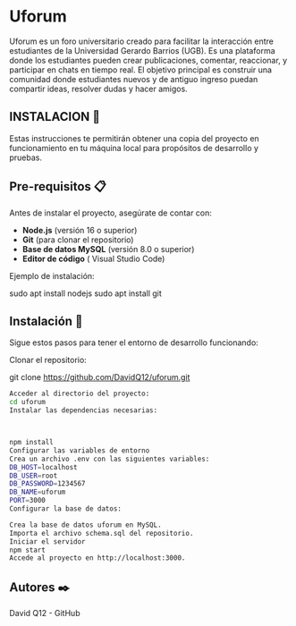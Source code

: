 # Uforum

Uforum es un foro universitario creado para facilitar la interacción entre estudiantes de la Universidad Gerardo Barrios (UGB). Es una plataforma donde los estudiantes pueden crear publicaciones, comentar, reaccionar, y participar en chats en tiempo real. El objetivo principal es construir una comunidad donde estudiantes nuevos y de antiguo ingreso puedan compartir ideas, resolver dudas y hacer amigos.

## INSTALACION 🚀

Estas instrucciones te permitirán obtener una copia del proyecto en funcionamiento en tu máquina local para propósitos de desarrollo y pruebas.



## Pre-requisitos 📋

Antes de instalar el proyecto, asegúrate de contar con:

- **Node.js** (versión 16 o superior)  
- **Git** (para clonar el repositorio)  
- **Base de datos MySQL** (versión 8.0 o superior)  
- **Editor de código** ( Visual Studio Code)

Ejemplo de instalación:  

sudo apt install nodejs
sudo apt install git

## Instalación 🔧
Sigue estos pasos para tener el entorno de desarrollo funcionando:

Clonar el repositorio:



git clone https://github.com/DavidQ12/uforum.git
```bash
Acceder al directorio del proyecto:
cd uforum
Instalar las dependencias necesarias:



npm install
Configurar las variables de entorno
Crea un archivo .env con las siguientes variables:
DB_HOST=localhost
DB_USER=root
DB_PASSWORD=1234567
DB_NAME=uforum
PORT=3000
Configurar la base de datos:

Crea la base de datos uforum en MySQL.
Importa el archivo schema.sql del repositorio.
Iniciar el servidor
npm start
Accede al proyecto en http://localhost:3000.
```
## Autores ✒️
David Q12 - GitHub
